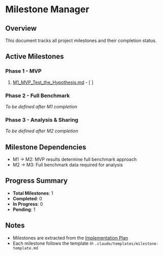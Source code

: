 # Milestone Manager

## Overview
This document tracks all project milestones and their completion status.

## Active Milestones

### Phase 1 - MVP
1. [M1_MVP_Test_the_Hypothesis.md](milestones/M1_MVP_Test_the_Hypothesis.md) - [ ]

### Phase 2 - Full Benchmark
_To be defined after M1 completion_

### Phase 3 - Analysis & Sharing
_To be defined after M2 completion_

## Milestone Dependencies
- M1 → M2: MVP results determine full benchmark approach
- M2 → M3: Full benchmark data required for analysis

## Progress Summary
- **Total Milestones**: 1
- **Completed**: 0
- **In Progress**: 0
- **Pending**: 1

## Notes
- Milestones are extracted from the [Implementation Plan](IMPLEMENTATION_PLAN.md)
- Each milestone follows the template in `.claude/templates/milestone-template.md`
